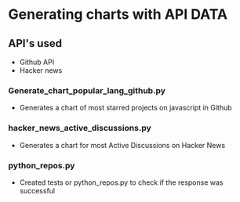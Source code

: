 # Generating charts with API DATA

## API's used
- Github API
- Hacker news

### Generate_chart_popular_lang_github.py

- Generates a chart of most starred projects on javascript in Github

### hacker_news_active_discussions.py

- Generates a chart for most Active Discussions on Hacker News

### python_repos.py

- Created tests or python_repos.py to check if the response was successful
